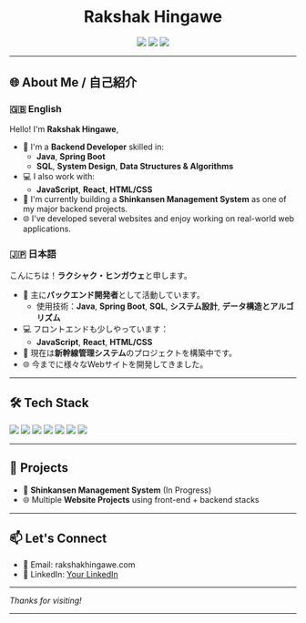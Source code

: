 <h1 align="center">Rakshak Hingawe </h1>
<p align="center">
  <img src="https://img.shields.io/badge/Backend%20Developer-Java%20%7C%20SpringBoot-blue?style=flat-square&logo=java&logoColor=white" />
  <img src="https://img.shields.io/badge/Data%20Structures%20&%20Algorithms-Expert-yellow?style=flat-square&logo=leetcode" />
  <img src="https://img.shields.io/badge/System%20Design-Enthusiast-green?style=flat-square" />
</p>

---

## 🌐 About Me / 自己紹介

### 🇬🇧 English

Hello! I'm **Rakshak Hingawe**, 

- 🚀 I'm a **Backend Developer** skilled in:
  - **Java**, **Spring Boot**
  - **SQL**, **System Design**, **Data Structures & Algorithms**
- 💻 I also work with:
  - **JavaScript**, **React**, **HTML/CSS**
- 🔧 I'm currently building a **Shinkansen Management System** as one of my major backend projects.
- 🌐 I've developed several websites and enjoy working on real-world web applications.

### 🇯🇵 日本語

こんにちは！**ラクシャク・ヒンガウェ**と申します。

- 🚀 主に**バックエンド開発者**として活動しています。
  - 使用技術：**Java**, **Spring Boot**, **SQL**, **システム設計**, **データ構造とアルゴリズム**
- 💻 フロントエンドも少しやっています：
  - **JavaScript**, **React**, **HTML/CSS**
- 🚄 現在は**新幹線管理システム**のプロジェクトを構築中です。
- 🌐 今までに様々なWebサイトを開発してきました。

---

## 🛠 Tech Stack

<p align="left">
  <img src="https://img.shields.io/badge/Java-007396?style=flat&logo=java&logoColor=white" />
  <img src="https://img.shields.io/badge/Spring%20Boot-6DB33F?style=flat&logo=spring-boot&logoColor=white" />
  <img src="https://img.shields.io/badge/SQL-4479A1?style=flat&logo=postgresql&logoColor=white" />
  <img src="https://img.shields.io/badge/JavaScript-F7DF1E?style=flat&logo=javascript&logoColor=black" />
  <img src="https://img.shields.io/badge/React-20232A?style=flat&logo=react&logoColor=61DAFB" />
  <img src="https://img.shields.io/badge/HTML-E34F26?style=flat&logo=html5&logoColor=white" />
  <img src="https://img.shields.io/badge/CSS-1572B6?style=flat&logo=css3&logoColor=white" />
</p>

---

## 🚧 Projects

- 🔧 **Shinkansen Management System** (In Progress)
- 🌐 Multiple **Website Projects** using front-end + backend stacks

---

## 📫 Let's Connect

- 📩 Email: rakshakhingawe.com  
- 💼 LinkedIn: [Your LinkedIn](https://linkedin.com/in/rakshak-hingawe)

---

_Thanks for visiting!_

---



